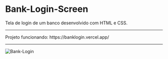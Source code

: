# Bank-Login-Screen
Tela de login de um banco desenvolvido com HTML e CSS.
<hr>
Projeto funcionando: https://banklogin.vercel.app/
<hr>

![Bank-Login](https://user-images.githubusercontent.com/102002978/194069839-3cc4d66f-bad7-4dff-b174-549b003e857e.PNG)
